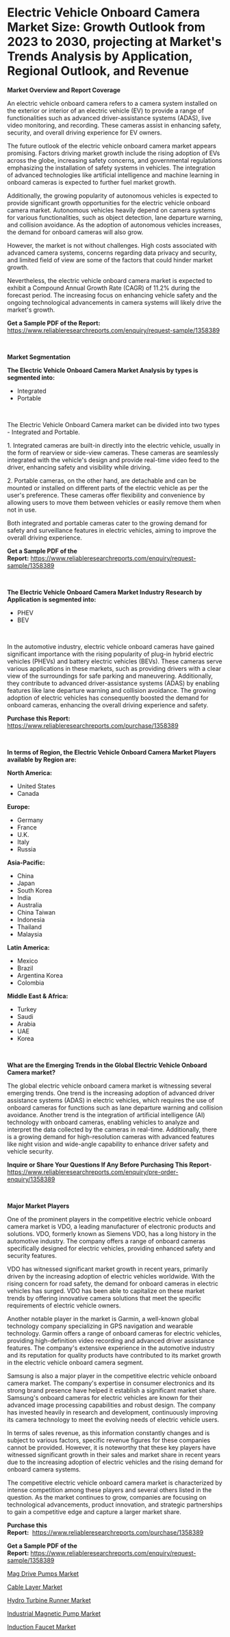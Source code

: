 <p><h1>Electric Vehicle Onboard Camera Market Size: Growth Outlook from 2023 to 2030, projecting at Market's Trends Analysis by Application, Regional Outlook, and Revenue</h1></p><p><strong>Market Overview and Report Coverage</strong></p>
<p><p>An electric vehicle onboard camera refers to a camera system installed on the exterior or interior of an electric vehicle (EV) to provide a range of functionalities such as advanced driver-assistance systems (ADAS), live video monitoring, and recording. These cameras assist in enhancing safety, security, and overall driving experience for EV owners.</p><p>The future outlook of the electric vehicle onboard camera market appears promising. Factors driving market growth include the rising adoption of EVs across the globe, increasing safety concerns, and governmental regulations emphasizing the installation of safety systems in vehicles. The integration of advanced technologies like artificial intelligence and machine learning in onboard cameras is expected to further fuel market growth.</p><p>Additionally, the growing popularity of autonomous vehicles is expected to provide significant growth opportunities for the electric vehicle onboard camera market. Autonomous vehicles heavily depend on camera systems for various functionalities, such as object detection, lane departure warning, and collision avoidance. As the adoption of autonomous vehicles increases, the demand for onboard cameras will also grow.</p><p>However, the market is not without challenges. High costs associated with advanced camera systems, concerns regarding data privacy and security, and limited field of view are some of the factors that could hinder market growth.</p><p>Nevertheless, the electric vehicle onboard camera market is expected to exhibit a Compound Annual Growth Rate (CAGR) of 11.2% during the forecast period. The increasing focus on enhancing vehicle safety and the ongoing technological advancements in camera systems will likely drive the market's growth.</p></p>
<p><strong>Get a Sample PDF of the Report:</strong> <a href="https://www.reliableresearchreports.com/enquiry/request-sample/1358389">https://www.reliableresearchreports.com/enquiry/request-sample/1358389</a></p>
<p>&nbsp;</p>
<p><strong>Market Segmentation</strong></p>
<p><strong>The Electric Vehicle Onboard Camera Market Analysis by types is segmented into:</strong></p>
<p><ul><li>Integrated</li><li>Portable</li></ul></p>
<p>&nbsp;</p>
<p><p>The Electric Vehicle Onboard Camera market can be divided into two types - Integrated and Portable. </p><p>1. Integrated cameras are built-in directly into the electric vehicle, usually in the form of rearview or side-view cameras. These cameras are seamlessly integrated with the vehicle's design and provide real-time video feed to the driver, enhancing safety and visibility while driving.</p><p>2. Portable cameras, on the other hand, are detachable and can be mounted or installed on different parts of the electric vehicle as per the user's preference. These cameras offer flexibility and convenience by allowing users to move them between vehicles or easily remove them when not in use.</p><p>Both integrated and portable cameras cater to the growing demand for safety and surveillance features in electric vehicles, aiming to improve the overall driving experience.</p></p>
<p><strong>Get a Sample PDF of the Report:</strong>&nbsp;<a href="https://www.reliableresearchreports.com/enquiry/request-sample/1358389">https://www.reliableresearchreports.com/enquiry/request-sample/1358389</a></p>
<p>&nbsp;</p>
<p><strong>The Electric Vehicle Onboard Camera Market Industry Research by Application is segmented into:</strong></p>
<p><ul><li>PHEV</li><li>BEV</li></ul></p>
<p>&nbsp;</p>
<p><p>In the automotive industry, electric vehicle onboard cameras have gained significant importance with the rising popularity of plug-in hybrid electric vehicles (PHEVs) and battery electric vehicles (BEVs). These cameras serve various applications in these markets, such as providing drivers with a clear view of the surroundings for safe parking and maneuvering. Additionally, they contribute to advanced driver-assistance systems (ADAS) by enabling features like lane departure warning and collision avoidance. The growing adoption of electric vehicles has consequently boosted the demand for onboard cameras, enhancing the overall driving experience and safety.</p></p>
<p><strong>Purchase this Report:</strong>&nbsp; <a href="https://www.reliableresearchreports.com/purchase/1358389">https://www.reliableresearchreports.com/purchase/1358389</a></p>
<p>&nbsp;</p>
<p><strong>In terms of Region, the Electric Vehicle Onboard Camera Market Players available by Region are:</strong></p>
<p>
    <p> <strong> North America: </strong>
        <ul>
            <li>United States</li>
            <li>Canada</li>
        </ul>
        </p> 
    <p> <strong> Europe: </strong>
        <ul>
            <li>Germany</li>
            <li>France</li>
            <li>U.K.</li>
            <li>Italy</li>
            <li>Russia</li>
        </ul>
        </p> 
    <p> <strong> Asia-Pacific: </strong>
        <ul>
            <li>China</li>
            <li>Japan</li>
            <li>South Korea</li>
            <li>India</li>
            <li>Australia</li>
            <li>China Taiwan</li>
            <li>Indonesia</li>
            <li>Thailand</li>
            <li>Malaysia</li>
        </ul>
        </p> 
    <p> <strong> Latin America: </strong>
        <ul>
            <li>Mexico</li>
            <li>Brazil</li>
            <li>Argentina Korea</li>
            <li>Colombia</li>
        </ul>
        </p> 
    <p> <strong> Middle East & Africa: </strong>
        <ul>
            <li>Turkey</li>
            <li>Saudi</li>
            <li>Arabia</li>
            <li>UAE</li>
            <li>Korea</li>
        </ul>
    </p>
    </p>
<p>&nbsp;</p>
<p><strong>What are the Emerging Trends in the Global Electric Vehicle Onboard Camera market?</strong></p>
<p><p>The global electric vehicle onboard camera market is witnessing several emerging trends. One trend is the increasing adoption of advanced driver assistance systems (ADAS) in electric vehicles, which requires the use of onboard cameras for functions such as lane departure warning and collision avoidance. Another trend is the integration of artificial intelligence (AI) technology with onboard cameras, enabling vehicles to analyze and interpret the data collected by the cameras in real-time. Additionally, there is a growing demand for high-resolution cameras with advanced features like night vision and wide-angle capability to enhance driver safety and vehicle security.</p></p>
<p><strong>Inquire or Share Your Questions If Any Before Purchasing This Report</strong>- <a href="https://www.reliableresearchreports.com/enquiry/pre-order-enquiry/1358389">https://www.reliableresearchreports.com/enquiry/pre-order-enquiry/1358389</a></p>
<p>&nbsp;</p>
<p><strong>Major Market Players</strong></p>
<p><p>One of the prominent players in the competitive electric vehicle onboard camera market is VDO, a leading manufacturer of electronic products and solutions. VDO, formerly known as Siemens VDO, has a long history in the automotive industry. The company offers a range of onboard cameras specifically designed for electric vehicles, providing enhanced safety and security features.</p><p>VDO has witnessed significant market growth in recent years, primarily driven by the increasing adoption of electric vehicles worldwide. With the rising concern for road safety, the demand for onboard cameras in electric vehicles has surged. VDO has been able to capitalize on these market trends by offering innovative camera solutions that meet the specific requirements of electric vehicle owners.</p><p>Another notable player in the market is Garmin, a well-known global technology company specializing in GPS navigation and wearable technology. Garmin offers a range of onboard cameras for electric vehicles, providing high-definition video recording and advanced driver assistance features. The company's extensive experience in the automotive industry and its reputation for quality products have contributed to its market growth in the electric vehicle onboard camera segment.</p><p>Samsung is also a major player in the competitive electric vehicle onboard camera market. The company's expertise in consumer electronics and its strong brand presence have helped it establish a significant market share. Samsung's onboard cameras for electric vehicles are known for their advanced image processing capabilities and robust design. The company has invested heavily in research and development, continuously improving its camera technology to meet the evolving needs of electric vehicle users.</p><p>In terms of sales revenue, as this information constantly changes and is subject to various factors, specific revenue figures for these companies cannot be provided. However, it is noteworthy that these key players have witnessed significant growth in their sales and market share in recent years due to the increasing adoption of electric vehicles and the rising demand for onboard camera systems.</p><p>The competitive electric vehicle onboard camera market is characterized by intense competition among these players and several others listed in the question. As the market continues to grow, companies are focusing on technological advancements, product innovation, and strategic partnerships to gain a competitive edge and capture a larger market share.</p></p>
<p><strong>Purchase this Report:</strong>&nbsp;&nbsp;<a href="https://www.reliableresearchreports.com/purchase/1358389">https://www.reliableresearchreports.com/purchase/1358389</a></p>
<p></p>
<p><strong>Get a Sample PDF of the Report:</strong>&nbsp;<a href="https://www.reliableresearchreports.com/enquiry/request-sample/1358389">https://www.reliableresearchreports.com/enquiry/request-sample/1358389</a></p>
<p><p><a href="https://medium.com/@seanhunt765/mag-drive-pumps-market-insights-into-market-cagr-market-trends-and-growth-strategies-f32fe545971f">Mag Drive Pumps Market</a></p><p><a href="https://www.linkedin.com/pulse/cable-layer-market-insights-players-forecast-till-2030-vpkre/">Cable Layer Market</a></p><p><a href="https://www.linkedin.com/pulse/hydro-turbine-runner-market-insights-players-forecast-till-xz0ae/">Hydro Turbine Runner Market</a></p><p><a href="https://www.linkedin.com/pulse/decoding-industrial-magnetic-pump-market-deep-dive-latest-mscqe/">Industrial Magnetic Pump Market</a></p><p><a href="https://medium.com/@alanwatkins6h/induction-faucet-market-the-key-to-successful-business-strategy-forecast-till-2030-eca5626444ab">Induction Faucet Market</a></p></p>
